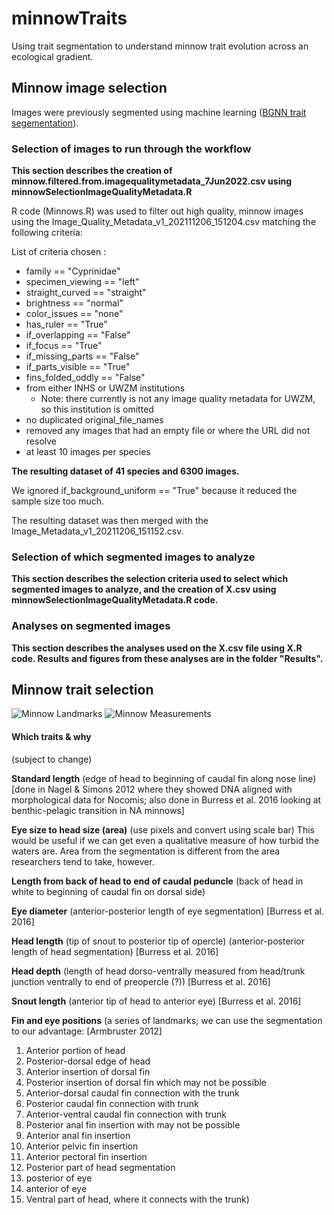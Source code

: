 # minnowTraits
Using trait segmentation to understand minnow trait evolution across an ecological gradient.

## Minnow image selection
Images were previously segmented using machine learning (<a href="https://github.com/hdr-bgnn/BGNN-trait-segmentation">BGNN trait segementation</a>).

### Selection of images to run through the workflow

**This section describes the creation of minnow.filtered.from.imagequalitymetadata_7Jun2022.csv using minnowSelectionImageQualityMetadata.R**

R code (Minnows.R) was used to filter out high quality, minnow images using the Image_Quality_Metadata_v1_202111206_151204.csv matching the following criteria:

List of criteria chosen :

* family == "Cyprinidae" 
* specimen_viewing == "left" 
* straight_curved == "straight" 
* brightness == "normal" 
* color_issues == "none" 
* has_ruler == "True" 
* if_overlapping == "False" 
* if_focus == "True"
* if_missing_parts == "False"
* if_parts_visible == "True"
* fins_folded_oddly == "False"
* from either INHS or UWZM institutions
    - Note: there currently is not any image quality metadata for UWZM, so this institution is omitted
* no duplicated original_file_names
* removed any images that had an empty file or where the URL did not resolve
* at least 10 images per species

**The resulting dataset of 41 species and 6300 images.**

We ignored if_background_uniform == "True" because it reduced the sample size too much.

The resulting dataset was then merged with the Image_Metadata_v1_20211206_151152.csv.

### Selection of which segmented images to analyze

**This section describes the selection criteria used to select which segmented images to analyze, and the creation of X.csv using minnowSelectionImageQualityMetadata.R code.**

### Analyses on segmented images

**This section describes the analyses used on the X.csv file using X.R code. Results and figures from these analyses are in the folder "Results".**

## Minnow trait selection

![Minnow Landmarks](https://github.com/hdr-bgnn/minnowTraits/blob/main/Traits/Minnow%20Landmarks.png)
![Minnow Measurements](https://github.com/hdr-bgnn/minnowTraits/blob/main/Traits/Minnow%20Length%20Traits.png)

#### Which traits & why
(subject to change)

**Standard length** (edge of head to beginning of caudal fin along nose line) [done in Nagel & Simons 2012 where they showed DNA aligned with morphological data for Nocomis; also done in Burress et al. 2016 looking at benthic-pelagic transition in NA minnows]

**Eye size to head size (area)** (use pixels and convert using scale bar) This would be useful if we can get even a qualitative measure of how turbid the waters are. Area from the segmentation is different from the area researchers tend to take, however.

**Length from back of head to end of caudal peduncle** (back of head in white to beginning of caudal fin on dorsal side)

**Eye diameter** (anterior-posterior length of eye segmentation) [Burress et al. 2016]

**Head length** (tip of snout to posterior tip of opercle) (anterior-posterior length of head segmentation) [Burress et al. 2016]

**Head depth** (length of head dorso-ventrally measured from head/trunk junction ventrally to end of preopercle (?)) [Burress et al. 2016]

**Snout length** (anterior tip of head to anterior eye) [Burress et al. 2016]

**Fin and eye positions** (a series of landmarks; we can use the segmentation to our advantage: [Armbruster 2012]

1. Anterior portion of head
2. Posterior-dorsal edge of head
3. Anterior insertion of dorsal fin
4. Posterior insertion of dorsal fin which may not be possible
5. Anterior-dorsal caudal fin connection with the trunk
6. Posterior caudal fin connection with trunk
7. Anterior-ventral caudal fin connection with trunk
8. Posterior anal fin insertion with may not be possible
9. Anterior anal fin insertion
10. Anterior pelvic fin insertion
11. Anterior pectoral fin insertion
12. Posterior part of head segmentation
13. posterior of eye
14. anterior of eye
15. Ventral part of head, where it connects with the trunk)
